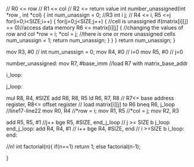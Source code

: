 // R0 <= row
// R1 <= col
// R2 <= return value
int number_unassigned(int *row , int *col)
{
int num_unassign = 0; //R3
int i j; // R4 <= i, R5 <=j
for(i=0;i<SIZE;i++)
{
for(j=0;j<SIZE;j++)
{
//cell is unassigned
if(matrix[i][j] == 0)//access data memory R6 <= matrix[i][j]
{
//changing the values of row and col
*row = i;
*col = j;
//there is one or more unassigned cells
num_unassign = 1;
return num_unassign;
}
}
}
return num_unassign;
}


 mov R3, #0 // int num_unassign = 0;
mov R4, #0 // i=0
mov R5, #0 // j=0

number_unassigned:
mov R7, #base_imm //load R7 with matrix_base_addr

i_loop:

j_loop:

 mul R8, R4, #SIZE
add R8, R8, R5
ld R6, R7, R8 // R7<= base address register, R8<= offset register // load matrix[i][j] to R6
bneq R6, j_loop
//line17-line22
mov R0, R4 //*row = i;
mov R1, R5 //*col = j;
mov R2, R3

 add R5, R5, #1 //j++
bge R5, #SIZE, end_j_loop // j >= SIZE
b j_loop
end_j_loop:
add R4, R4, #1 // i++
bge R4, #SIZE, end // i >=SIZE
b i_loop:
end:

//n!
int factorial(n){
if(n==1)
return 1;
else
factorial(n-1);

}